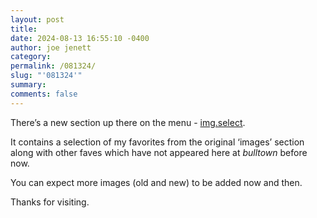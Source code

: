 ```yaml
---
layout: post
title: 
date: 2024-08-13 16:55:10 -0400
author: joe jenett
category: 
permalink: /081324/
slug: "'081324'"
summary: 
comments: false
---
```

There’s a new section up there on the menu - <a href="https://bulltown.joejenett.com/img.select/">img.select</a>. 

It contains a selection of my favorites from the original ‘images’ section along with other faves which have not appeared here at <em>bulltown</em> before now. 

You can expect more images (old and new) to be added now and then.

Thanks for visiting.




<a style="display:none;" href="https://brid.gy/publish/mastodon"><small>(cross-posted to mastodon)</small></a>